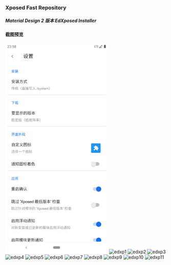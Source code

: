 ### Xposed Fast Repository

##### Material Design 2 版本 EdXposed Installer
#### 截图预览
<img src="/screenshot/edxp%20(1).png" alt="图-1：screenShot.gif" width="320px"></img>
![edxp1](https://github.com/coxylicacid/Xposed-Fast-Repo/blob/master/screenshot/edxp%20(1).png?raw=true)
![edxp2](https://github.com/coxylicacid/Xposed-Fast-Repo/blob/master/screenshot/edxp%20(2).png?raw=true)
![edxp3](https://github.com/coxylicacid/Xposed-Fast-Repo/blob/master/screenshot/edxp%20(3).png?raw=true)
![edxp4](https://github.com/coxylicacid/Xposed-Fast-Repo/blob/master/screenshot/edxp%20(4).png?raw=true)
![edxp5](https://github.com/coxylicacid/Xposed-Fast-Repo/blob/master/screenshot/edxp%20(5).png?raw=true)
![edxp6](https://github.com/coxylicacid/Xposed-Fast-Repo/blob/master/screenshot/edxp%20(6).png?raw=true)
![edxp7](https://github.com/coxylicacid/Xposed-Fast-Repo/blob/master/screenshot/edxp%20(7).png?raw=true)
![edxp8](https://github.com/coxylicacid/Xposed-Fast-Repo/blob/master/screenshot/edxp%20(8).png?raw=true)
![edxp9](https://github.com/coxylicacid/Xposed-Fast-Repo/blob/master/screenshot/edxp%20(9).png?raw=true)
![edxp10](https://github.com/coxylicacid/Xposed-Fast-Repo/blob/master/screenshot/edxp%20(10).png?raw=true)
![edxp11](https://github.com/coxylicacid/Xposed-Fast-Repo/blob/master/screenshot/edxp%20(11).png?raw=true)
